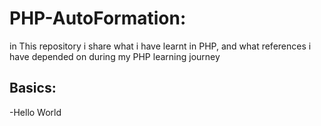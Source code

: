 # PHP-AutoFormation:
in This repository i share what i have learnt in PHP, and what references i have depended on during my PHP learning journey  
## Basics: 
-Hello World  
